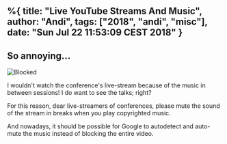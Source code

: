 %{
  title: "Live YouTube Streams And Music",
  author: "Andi",
  tags: ["2018", "andi", "misc"],
  date: "Sun Jul 22 11:53:09 CEST 2018"
}
---
## So annoying...
![Blocked](/assets/posts/2018/XConfYouTube-restrictions.png)

I wouldn't watch the conference's live-stream because of the music in between 
sessions! I do want to see the talks; right?

For this reason, dear live-streamers of conferences, please mute the sound of 
the stream in breaks when you play copyrighted music.

And nowadays, it should be possible for Google to autodetect and auto-mute the 
music instead of blocking the entire video.
